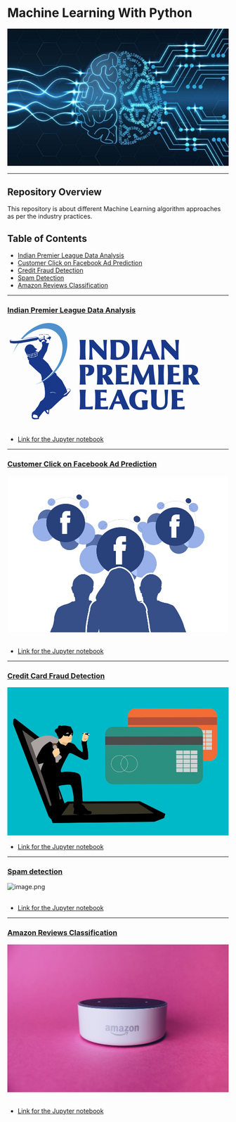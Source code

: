# Machine Learning With Python

![machinelearning](images/ai.jpeg)

___

## Repository Overview
This repository is about different Machine Learning algorithm approaches as per the industry practices.

## Table of Contents
- [Indian Premier League Data Analysis](#section1)<br>
- [Customer Click on Facebook Ad Prediction](#section2)<br>
- [Credit Fraud Detection](#section3)<br>
- [Spam Detection](#section4)<br>
- [Amazon Reviews Classification](#section5)<br>


___
<a id=section1></a>
### [Indian Premier League Data Analysis](./projects/IPLDataAnalysis)
![image.jpg](images/ipl.png)<br><br>
- [Link for the Jupyter notebook](/projects/IPLDataAnalysis/EDA_IPL.ipynb)


___
<a id=section2></a>
### [Customer Click on Facebook Ad Prediction](./projects/CustomerClickonFacebookAdPrediction)
![image.jpg](images/facebookad.png)<br><br>
- [Link for the Jupyter notebook](./projects/CustomerClickonFacebookAdPrediction/PredictCustomerClicksOnFBAds.ipynb)


___
<a id=section3></a>
### [Credit Card Fraud Detection](./projects/CreditCardFraudDetection)
![image.jpg](images/creditcardfraud.png)<br>
- [Link for the Jupyter notebook](./projects/CreditCardFraudDetection/CreditCardFraudDetection.ipynb)


___
<a id=section4></a>
### [Spam detection](./projects/SpamDetection)
![image.png](images/spam.jpg)<br><br>
- [Link for the Jupyter notebook](./projects/SpamDetection/SpamClassifier.ipynb)


___
<a id=section5></a>
### [Amazon Reviews Classification](./projects/AmazonReviewsClassification)
![image.png](images/alexa.png)<br><br>
- [Link for the Jupyter notebook](/projects/AmazonReviewsClassification/AmazonReviewsClassification.ipynb)